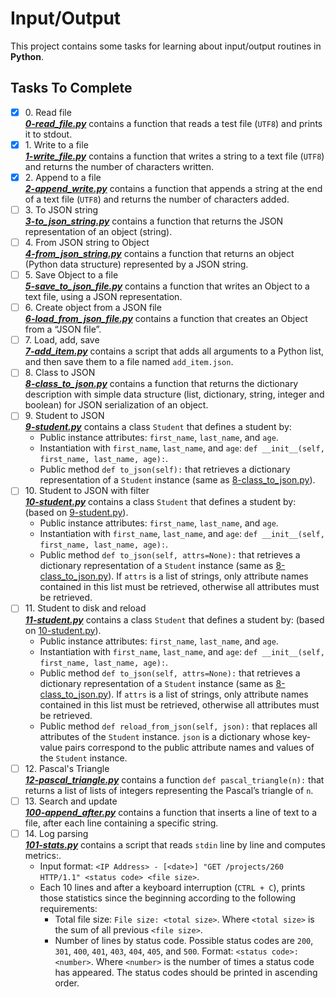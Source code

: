 # Input/Output

This project contains some tasks for learning about input/output routines in **Python**.

## Tasks To Complete

+ [x] 0\. Read file <br/>_**[0-read_file.py](0-read_file.py)**_ contains a function that reads a test file (`UTF8`) and prints it to stdout.
+ [x] 1\. Write to a file <br/>_**[1-write_file.py](1-write_file.py)**_ contains a function that writes a string to a text file (`UTF8`) and returns the number of characters written.
+ [x] 2\. Append to a file <br/>_**[2-append_write.py](2-append_write.py)**_ contains a function that appends a string at the end of a text file (`UTF8`) and returns the number of characters added.
+ [ ] 3\. To JSON string <br/>_**[3-to_json_string.py](3-to_json_string.py)**_ contains a function that returns the JSON representation of an object (string).
+ [ ] 4\. From JSON string to Object <br/>_**[4-from_json_string.py](4-from_json_string.py)**_ contains a function that returns an object (Python data structure) represented by a JSON string.
+ [ ] 5\. Save Object to a file <br/>_**[5-save_to_json_file.py](5-save_to_json_file.py)**_ contains a function that writes an Object to a text file, using a JSON representation.
+ [ ] 6\. Create object from a JSON file <br/>_**[6-load_from_json_file.py](6-load_from_json_file.py)**_ contains a function that creates an Object from a “JSON file”.
+ [ ] 7\. Load, add, save <br/>_**[7-add_item.py](7-add_item.py)**_ contains a script that adds all arguments to a Python list, and then save them to a file named `add_item.json`.
+ [ ] 8\. Class to JSON <br/>_**[8-class_to_json.py](8-class_to_json.py)**_ contains a function that returns the dictionary description with simple data structure (list, dictionary, string, integer and boolean) for JSON serialization of an object.
+ [ ] 9\. Student to JSON <br/>_**[9-student.py](9-student.py)**_ contains a class `Student` that defines a student by:
  + Public instance attributes: `first_name`, `last_name`, and `age`.
  + Instantiation with `first_name`, `last_name`, and `age`: `def __init__(self, first_name, last_name, age):`.
  + Public method `def to_json(self):` that retrieves a dictionary representation of a `Student` instance (same as [8-class_to_json.py](8-class_to_json.py)).
+ [ ] 10\. Student to JSON with filter <br/>_**[10-student.py](10-student.py)**_ contains a class `Student` that defines a student by: (based on [9-student.py](9-student.py)).
  + Public instance attributes: `first_name`, `last_name`, and `age`.
  + Instantiation with `first_name`, `last_name`, and `age`: `def __init__(self, first_name, last_name, age):`.
  + Public method `def to_json(self, attrs=None):` that retrieves a dictionary representation of a `Student` instance (same as [8-class_to_json.py](8-class_to_json.py)). If `attrs` is a list of strings, only attribute names contained in this list must be retrieved, otherwise all attributes must be retrieved.
+ [ ] 11\. Student to disk and reload <br/>_**[11-student.py](11-student.py)**_ contains a class `Student` that defines a student by: (based on [10-student.py](10-student.py)).
  + Public instance attributes: `first_name`, `last_name`, and `age`.
  + Instantiation with `first_name`, `last_name`, and `age`: `def __init__(self, first_name, last_name, age):`.
  + Public method `def to_json(self, attrs=None):` that retrieves a dictionary representation of a `Student` instance (same as [8-class_to_json.py](8-class_to_json.py)). If `attrs` is a list of strings, only attribute names contained in this list must be retrieved, otherwise all attributes must be retrieved.
  + Public method `def reload_from_json(self, json):` that replaces all attributes of the `Student` instance. `json` is a dictionary whose key-value pairs correspond to the public attribute names and values of the `Student` instance.
+ [ ] 12\. Pascal's Triangle <br/>_**[12-pascal_triangle.py](12-pascal_triangle.py)**_ contains a function `def pascal_triangle(n):` that returns a list of lists of integers representing the Pascal’s triangle of `n`.
+ [ ] 13\. Search and update <br/>_**[100-append_after.py](100-append_after.py)**_ contains a function that inserts a line of text to a file, after each line containing a specific string.
+ [ ] 14\. Log parsing <br/>_**[101-stats.py](101-stats.py)**_ contains a script that reads `stdin` line by line and computes metrics:.
  + Input format: `<IP Address> - [<date>] "GET /projects/260 HTTP/1.1" <status code> <file size>`.
  + Each 10 lines and after a keyboard interruption (`CTRL + C`), prints those statistics since the beginning according to the following requirements:
    + Total file size: `File size: <total size>`. Where `<total size>` is the sum of all previous `<file size>`.
    + Number of lines by status code. Possible status codes are `200`, `301`, `400`, `401`, `403`, `404`, `405`, and `500`. Format: `<status code>: <number>`. Where `<number>` is the number of times a status code has appeared. The status codes should be printed in ascending order.
